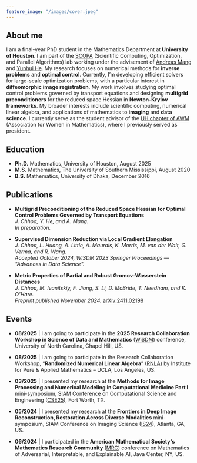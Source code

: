 ```yaml
---
feature_image: "/images/cover.jpeg"
---
```


<!-- No Title -->

## About me

I am a final-year PhD student in the Mathematics Department at **University of Houston**. I am part of the [SCOPA](https://scopagroup.github.io) (Scientific Computing, Optimization, and Parallel Algorithms) lab working under the advisement of [Andreas Mang](https://www.math.uh.edu/~andreas/) and [Yunhui He](https://www.math.uh.edu/~yhe43/). My research focuses on numerical methods for **inverse problems** and **optimal control**. Currently, I’m developing efficient solvers for large-scale optimization problems, with a particular interest in **diffeomorphic image registration**. My work involves studying optimal control problems governed by transport equations and designing **multigrid preconditioners** for the reduced space Hessian in **Newton-Krylov frameworks**. My broader interests include scientific computing, numerical linear algebra, and applications of mathematics to **imaging** and **data science**. I currently serve as the student advisor of the [UH chapter of AWM](https://uhawm.wordpress.com) (Association for Women in Mathematics), where I previously served as president. 

## Education

- **Ph.D.** Mathematics, University of Houston, August 2025
- **M.S.** Mathematics, The University of Southern Mississippi, August 2020
- **B.S.** Mathematics, University of Dhaka, December 2016

## Publications

- **Multigrid Preconditioning of the Reduced Space Hessian for Optimal Control Problems Governed by Transport Equations**  
  *J. Chhoa, Y. He, and A. Mang.*  
  *In preparation.*

- **Supervised Dimension Reduction via Local Gradient Elongation**  
  *J. Chhoa, L. Huang, A. Little, A. Maurais, K. Morris, M. van der Walt, G. Verma, and R. Wang.*  
  *Accepted October 2024, WiSDM 2023 Springer Proceedings — "Advances in Data Science".*

- **Metric Properties of Partial and Robust Gromov-Wasserstein Distances**  
  *J. Chhoa, M. Ivanitskiy, F. Jiang, S. Li, D. McBride, T. Needham, and K. O'Hare.*  
  *Preprint published November 2024.* [arXiv:2411.02198](https://arxiv.org/abs/2411.02198)


## Events

- **08/2025** | I am going to participate in the **2025 Research Collaboration Workshop in Science of Data and Mathematics** ([WiSDM](https://datascience.unc.edu/wisdm-2025/)) conference, University of North Carolina, Chapel Hill, US.

- **08/2025** | I am going to participate in the Research Collaboration Workshop, “**Randomized Numerical Linear Algebra**” ([RNLA](https://www.ipam.ucla.edu/programs/special-events-and-conferences/research-collaboration-workshop-randomized-numerical-linear-algebra-rnla/?tab=overview)) by Institute for Pure & Applied Mathematics – UCLA, Los Angeles, US.

- **03/2025** | I presented my research at the **Methods for Image Processing and Numerical Modeling in Computational Medicine Part I** mini-symposium, SIAM Conference on Computational Science and Engineering ([CSE25](https://www.siam.org/conferences-events/past-event-archive/cse25)), Fort Worth, TX.

- **05/2024** | I presented my research at the **Frontiers in Deep Image Reconstruction, Restoration Across Diverse Modalities** mini-symposium, SIAM Conference on Imaging Science ([IS24](https://www.siam.org/conferences/cm/conference/is24)), Atlanta, GA, US.

- **06/2024** | I participated in the **American Mathematical Society's Mathematics Research Community** ([MRC](https://www.ams.org/programs/research-communities/2024MRC-AI)) conference on Mathematics of Adversarial, Interpretable, and Explainable AI, Java Center, NY, US.

